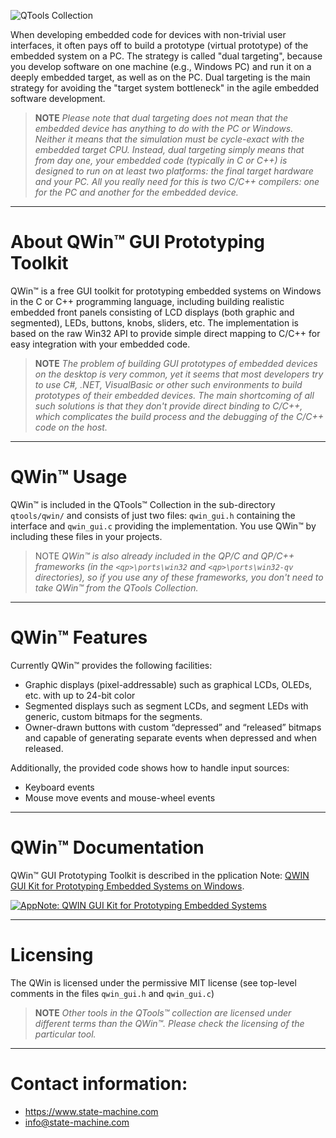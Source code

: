 ![QTools Collection](https://www.state-machine.com/img/qwin_banner.jpg)

When developing embedded code for devices with non-trivial user interfaces,
it often pays off to build a prototype (virtual prototype) of the embedded
system on a PC. The strategy is called "dual targeting", because you develop
software on one machine (e.g., Windows PC) and run it on a deeply embedded
target, as well as on the PC. Dual targeting is the main strategy for
avoiding the "target system bottleneck" in the agile embedded software
development.

> **NOTE**
_Please note that dual targeting does not mean that the embedded device has
anything to do with the PC or Windows. Neither it means that the simulation
must be cycle-exact with the embedded target CPU. Instead, dual targeting
simply means that from day one, your embedded code (typically in C or C++)
is designed to run on at least two platforms: the final target hardware and
your PC. All you really need for this is two C/C++ compilers: one for the PC
and another for the embedded device._


---------------------------------------------------------------------------
# About QWin™ GUI Prototyping Toolkit
QWin™ is a free GUI toolkit for prototyping embedded systems on Windows in the
C or C++ programming language, including building realistic embedded front panels
consisting of LCD displays (both graphic and segmented), LEDs, buttons, knobs,
sliders, etc. The implementation is based on the raw Win32 API to provide simple
direct mapping to C/C++ for easy integration with your embedded code.


> **NOTE**
_The problem of building GUI prototypes of embedded devices on the desktop
is very common, yet it seems that most developers try to use C#, .NET,
VisualBasic or other such environments to build prototypes of their embedded
devices. The main shortcoming of all such solutions is that they don't provide
direct binding to C/C++, which complicates the build process and the debugging
of the C/C++ code on the host._


---------------------------------------------------------------------------
# QWin™ Usage
QWin™ is included in the QTools™ Collection in the sub-directory `qtools/qwin/`
and consists of just two files: `qwin_gui.h` containing the interface and
`qwin_gui.c` providing the implementation. You use QWin™ by including these
files in your projects.

> NOTE
_QWin™ is also already included in the QP/C and QP/C++ frameworks
(in the `<qp>\ports\win32` and `<qp>\ports\win32-qv` directories), so if you
use any of these frameworks, you don't need to take QWin™ from the QTools Collection._


---------------------------------------------------------------------------
# QWin™ Features
Currently QWin™ provides the following facilities:

* Graphic displays (pixel-addressable) such as graphical LCDs, OLEDs, etc.
  with up to 24-bit color
* Segmented displays such as segment LCDs, and segment LEDs with generic,
  custom bitmaps for the segments.
* Owner-drawn buttons with custom “depressed” and “released” bitmaps and capable
  of generating separate events when depressed and when released.
  
Additionally, the provided code shows how to handle input sources:
* Keyboard events
* Mouse move events and mouse-wheel events


---------------------------------------------------------------------------
# QWin™ Documentation
QWin™ GUI Prototyping Toolkit is described in the pplication Note:
[QWIN GUI Kit for Prototyping Embedded Systems on Windows](https://www.state-machine.com/doc/AN_QWin-GUI.pdf).

[![AppNote: QWIN GUI Kit for Prototyping Embedded Systems](https://www.state-machine.com/img/qwin_an.jpg)](https://www.state-machine.com/doc/AN_QWin-GUI.pdf)


---------------------------------------------------------------------------
# Licensing
The QWin is licensed under the permissive MIT license
(see top-level comments in the files `qwin_gui.h` and `qwin_gui.c`)


> **NOTE**
_Other tools in the QTools™ collection are licensed under different terms than
the QWin™. Please check the licensing of the particular tool._


---------------------------------------------------------------------------
# Contact information:
- https://www.state-machine.com
- info@state-machine.com
